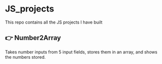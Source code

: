 # JS_projects

This repo contains all the JS projects I have built


## 👉 Number2Array
Takes number inputs from 5 input fields, stores them in an array, and shows the numbers stored.
